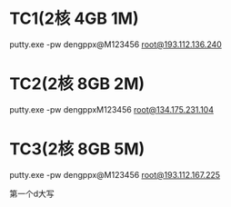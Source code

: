 
# TC1(2核 4GB 1M)
putty.exe -pw dengppx@M123456 root@193.112.136.240

# TC2(2核 8GB 2M)
putty.exe -pw dengppxM123456 root@134.175.231.104

# TC3(2核 8GB 5M)
putty.exe -pw dengppx@M123456 root@193.112.167.225

第一个d大写


